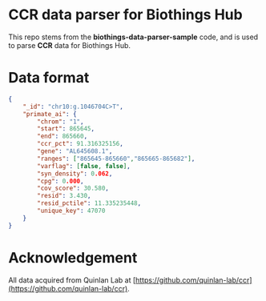 # CCR data parser for Biothings Hub

This repo stems from the **biothings-data-parser-sample** code, and is used to parse **CCR** data for Biothings Hub.

# Data format

```json
{
    "_id": "chr10:g.1046704C>T",
    "primate_ai": {
        "chrom": "1",
        "start": 865645,
        "end": 865660,
        "ccr_pct": 91.316325156,
        "gene": "AL645608.1",
        "ranges": ["865645-865660","865665-865682"],
        "varflag": [false, false],
        "syn_density": 0.062,
        "cpg": 0.000,
        "cov_score": 30.580,
        "resid": 3.430,
        "resid_pctile": 11.335235448,
        "unique_key": 47070
    }
}
```

# Acknowledgement

All data acquired from Quinlan Lab at [https://github.com/quinlan-lab/ccr](https://github.com/quinlan-lab/ccr).
